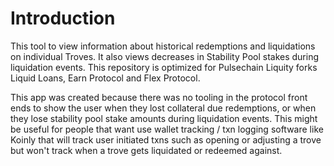 # Introduction

This tool to view information about historical redemptions and liquidations on individual Troves. It also views decreases in Stability Pool stakes during liquidation events. This repository is optimized for Pulsechain Liquity forks Liquid Loans, Earn Protocol and Flex Protocol.

This app was created because there was no tooling in the protocol front ends to show the user when they lost collateral due redemptions, or when they lose stability pool stake amounts during liquidation events. This might be useful for people that want use wallet tracking / txn logging software like Koinly that will track user initiated txns such as opening or adjusting a trove but won't track when a trove gets liquidated or redeemed against.